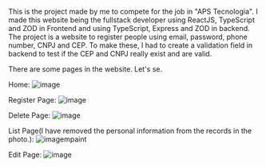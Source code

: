 This is the project made by me to compete for the job in "APS Tecnologia". I made this website being the fullstack developer using ReactJS, TypeScript and ZOD in Frontend and using TypeScript, Express and ZOD in backend.
The project is a website to register people using email, password, phone number, CNPJ and CEP. To make these, I had to create a validation field in backend to test if the CEP and CNPJ really exist and are valid.

There are some pages in the website. Let's se.

Home:
![image](https://github.com/user-attachments/assets/1287bf46-45a6-4afe-9ca0-d0d7584427a5)

Register Page:
![image](https://github.com/user-attachments/assets/5bd5a7ce-4ed2-4633-ba35-455e0ad8601d)

Delete Page:
![image](https://github.com/user-attachments/assets/ee407aea-1a68-41c6-b1d8-6919b984915a)

List Page(I have removed the personal information from the records in the photo.):
![imagempaint](https://github.com/user-attachments/assets/42ee3812-e80c-4c57-91bb-945d47d03e61)

Edit Page:
![image](https://github.com/user-attachments/assets/1d9a27f9-9b48-4fc6-b729-ed1b66ba01ea)
